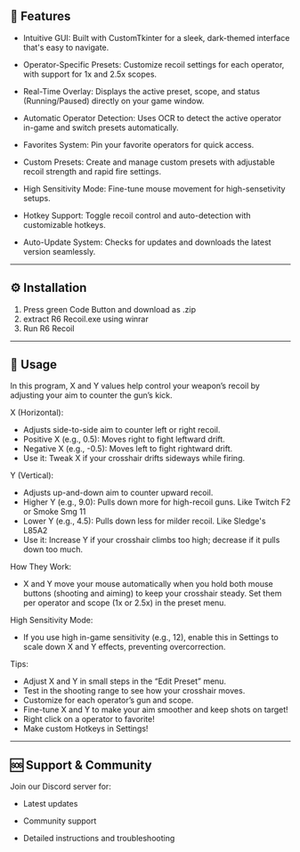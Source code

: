 ## 🎯 Features 

- Intuitive GUI: Built with CustomTkinter for a sleek, dark-themed interface that's easy to navigate.

- Operator-Specific Presets: Customize recoil settings for each operator, with support for 1x and 2.5x scopes.

- Real-Time Overlay: Displays the active preset, scope, and status (Running/Paused) directly on your game window.

- Automatic Operator Detection: Uses OCR to detect the active operator in-game and switch presets automatically.

- Favorites System: Pin your favorite operators for quick access.

- Custom Presets: Create and manage custom presets with adjustable recoil strength and rapid fire settings.

- High Sensitivity Mode: Fine-tune mouse movement for high-sensetivity setups.

- Hotkey Support: Toggle recoil control and auto-detection with customizable hotkeys.

- Auto-Update System: Checks for updates and downloads the latest version seamlessly.

---

## ⚙️ Installation

1. Press green Code Button and download as .zip
2. extract R6 Recoil.exe using winrar
3. Run R6 Recoil

---

## 📝 Usage

In this program, X and Y values help control your weapon’s recoil by adjusting your aim to counter the gun’s kick.

X (Horizontal):
- Adjusts side-to-side aim to counter left or right recoil.
- Positive X (e.g., 0.5): Moves right to fight leftward drift.
- Negative X (e.g., -0.5): Moves left to fight rightward drift.
- Use it: Tweak X if your crosshair drifts sideways while firing.

Y (Vertical):
- Adjusts up-and-down aim to counter upward recoil.
- Higher Y (e.g., 9.0): Pulls down more for high-recoil guns. Like Twitch F2 or Smoke Smg 11
- Lower Y (e.g., 4.5): Pulls down less for milder recoil. Like Sledge's L85A2
- Use it: Increase Y if your crosshair climbs too high; decrease if it pulls down too much.

How They Work:
- X and Y move your mouse automatically when you hold both mouse buttons (shooting and aiming) to keep your crosshair steady. Set them per operator and scope (1x or 2.5x) in the preset menu.

High Sensitivity Mode:
- If you use high in-game sensitivity (e.g., 12), enable this in Settings to scale down X and Y effects, preventing overcorrection.

Tips:
- Adjust X and Y in small steps in the “Edit Preset” menu.
- Test in the shooting range to see how your crosshair moves.
- Customize for each operator’s gun and scope.
- Fine-tune X and Y to make your aim smoother and keep shots on target!
- Right click on a operator to favorite!
- Make custom Hotkeys in Settings!

---

## 🆘 Support & Community
Join our Discord server for:

- Latest updates
  
- Community support

- Detailed instructions and troubleshooting
